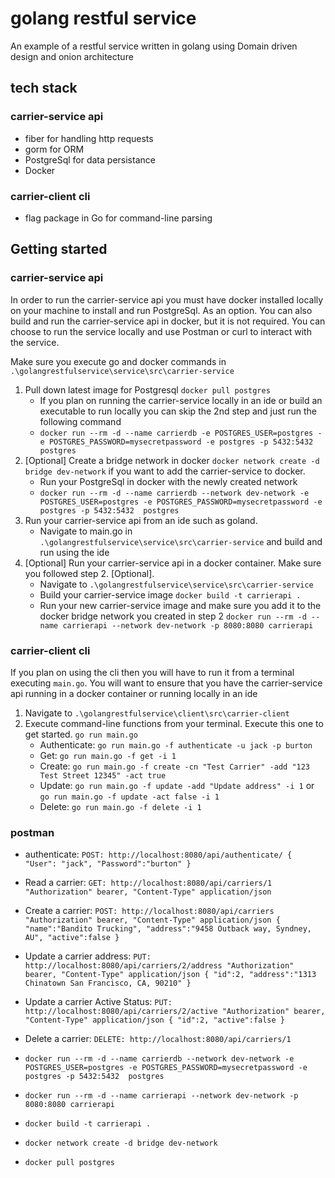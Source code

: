 # golang restful service
An example of a restful service written in golang using Domain driven design and onion architecture

## tech stack

### carrier-service api
- fiber for handling http requests
- gorm for ORM
- PostgreSql for data persistance
- Docker

### carrier-client cli
- flag package in Go for command-line parsing

## Getting started

### carrier-service api
In order to run the carrier-service api you must have docker installed locally on your machine to install and run PostgreSql. 
As an option. You can also build and run the carrier-service api in docker, but it is not required. You can choose to run the
service locally and use Postman or curl to interact with the service.  

Make sure you execute go and docker commands in ```.\golangrestfulservice\service\src\carrier-service```

1. Pull down latest image for Postgresql ```docker pull postgres```
   - If you plan on running the carrier-service locally in an ide or build an executable to run locally you can skip the 2nd step and just run the following command
   - ```docker run --rm -d --name carrierdb -e POSTGRES_USER=postgres -e POSTGRES_PASSWORD=mysecretpassword -e postgres -p 5432:5432  postgres```
2. [Optional] Create a bridge network in docker ```docker network create -d bridge dev-network``` if you want to add the carrier-service to docker.
   - Run your PostgreSql in docker with the newly created network
   - ```docker run --rm -d --name carrierdb --network dev-network -e POSTGRES_USER=postgres -e POSTGRES_PASSWORD=mysecretpassword -e postgres -p 5432:5432  postgres```
3. Run your carrier-service api from an ide such as goland.
   - Navigate to main.go in ```.\golangrestfulservice\service\src\carrier-service``` and build and run using the ide
4. [Optional] Run your carrier-service api in a docker container. Make sure you followed step 2. [Optional].
   - Navigate to ```.\golangrestfulservice\service\src\carrier-service```
   - Build your carrier-service image ```docker build -t carrierapi .```
   - Run your new carrier-service image and make sure you add it to the docker bridge network you created in step 2 ```docker run --rm -d --name carrierapi --network dev-network -p 8080:8080 carrierapi```

### carrier-client cli
If you plan on using the cli then you will have to run it from a terminal executing ```main.go```. You will want to ensure that you have the 
carrier-service api running in a docker container or running locally in an ide
1. Navigate to ```.\golangrestfulservice\client\src\carrier-client```
2. Execute command-line functions from your terminal. Execute this one to get started. ```go run main.go```
   - Authenticate: ```go run main.go -f authenticate -u jack -p burton```
   - Get: ```go run main.go -f get -i 1```
   - Create: ```go run main.go -f create -cn "Test Carrier" -add "123 Test Street 12345" -act true```
   - Update: ```go run main.go -f update -add "Update address" -i 1``` or ```go run main.go -f update -act false -i 1```
   - Delete: ```go run main.go -f delete -i 1```

### postman
- authenticate: ```POST: http://localhost:8080/api/authenticate/ {
  "User": "jack",
  "Password":"burton"
  }```
- Read a carrier: ```GET: http://localhost:8080/api/carriers/1 "Authorization" bearer, "Content-Type" application/json```
- Create a carrier: ```POST: http://localhost:8080/api/carriers "Authorization" bearer, "Content-Type" application/json {
  "name":"Bandito Trucking",
  "address":"9458 Outback way, Syndney, AU",
  "active":false
  }```
- Update a carrier address: ```PUT: http://localhost:8080/api/carriers/2/address "Authorization" bearer, "Content-Type" application/json {
  "id":2,
  "address":"1313 Chinatown San Francisco, CA, 90210"
  }```
- Update a carrier Active Status: ```PUT: http://localhost:8080/api/carriers/2/active "Authorization" bearer, "Content-Type" application/json {
  "id":2,
  "active":false
  }```
- Delete a carrier: ```DELETE: http://localhost:8080/api/carriers/1```






- ```docker run --rm -d --name carrierdb --network dev-network -e POSTGRES_USER=postgres -e POSTGRES_PASSWORD=mysecretpassword -e postgres -p 5432:5432  postgres```
- ```docker run --rm -d --name carrierapi --network dev-network -p 8080:8080 carrierapi```
- ```docker build -t carrierapi .```
- ```docker network create -d bridge dev-network```
- ```docker pull postgres```

